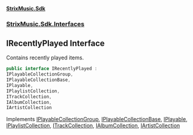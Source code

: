 #### [StrixMusic.Sdk](./index.md 'index')
### [StrixMusic.Sdk.Interfaces](./StrixMusic-Sdk-Interfaces.md 'StrixMusic.Sdk.Interfaces')
## IRecentlyPlayed Interface
Contains recently played items.  
```csharp
public interface IRecentlyPlayed :
IPlayableCollectionGroup,
IPlayableCollectionBase,
IPlayable,
IPlaylistCollection,
ITrackCollection,
IAlbumCollection,
IArtistCollection
```
Implements [IPlayableCollectionGroup](./StrixMusic-Sdk-Interfaces-IPlayableCollectionGroup.md 'StrixMusic.Sdk.Interfaces.IPlayableCollectionGroup'), [IPlayableCollectionBase](./StrixMusic-Sdk-Interfaces-IPlayableCollectionBase.md 'StrixMusic.Sdk.Interfaces.IPlayableCollectionBase'), [IPlayable](./StrixMusic-Sdk-Interfaces-IPlayable.md 'StrixMusic.Sdk.Interfaces.IPlayable'), [IPlaylistCollection](./StrixMusic-Sdk-Interfaces-IPlaylistCollection.md 'StrixMusic.Sdk.Interfaces.IPlaylistCollection'), [ITrackCollection](./StrixMusic-Sdk-Interfaces-ITrackCollection.md 'StrixMusic.Sdk.Interfaces.ITrackCollection'), [IAlbumCollection](./StrixMusic-Sdk-Interfaces-IAlbumCollection.md 'StrixMusic.Sdk.Interfaces.IAlbumCollection'), [IArtistCollection](./StrixMusic-Sdk-Interfaces-IArtistCollection.md 'StrixMusic.Sdk.Interfaces.IArtistCollection')  
